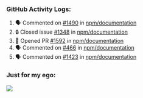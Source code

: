 

  <h3>GitHub Activity Logs:</h3>

  <!--START_SECTION:activity-->

1. 🗣 Commented on [#1490](https://github.com/npm/documentation/issues/1490#issuecomment-2902276935) in [npm/documentation](https://github.com/npm/documentation)
2. 🔒 Closed issue [#1348](https://github.com/npm/documentation/issues/1348) in [npm/documentation](https://github.com/npm/documentation)
3. 💪 Opened PR [#1592](https://github.com/npm/documentation/pull/1592) in [npm/documentation](https://github.com/npm/documentation)
4. 🗣 Commented on [#466](https://github.com/npm/documentation/issues/466#issuecomment-2899210075) in [npm/documentation](https://github.com/npm/documentation)
5. 🗣 Commented on [#1423](https://github.com/npm/documentation/issues/1423#issuecomment-2899200491) in [npm/documentation](https://github.com/npm/documentation)
      <!--END_SECTION:activity-->




### Just for my ego:

![](https://komarev.com/ghpvc/?username=kenshanta&color=orange&style=for-the-badge)
